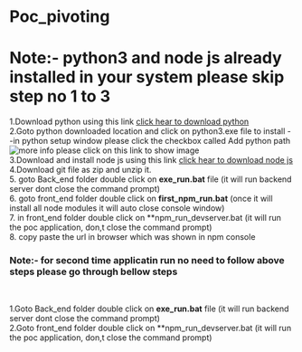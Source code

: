 # Poc_pivoting
# Note:- python3 and node js already installed in your system please skip step no 1 to 3 <br>

1.Download python using this link  [click hear to download python](https://www.python.org/ftp/python/3.8.6/python-3.8.6rc1-amd64.exe) <br>
2.Goto python downloaded location and click on python3.exe file to install  --in python setup window please click the checkbox called Add python path <br>
![more info please click on this link to show image](https://docs.blender.org/manual/en/latest/_images/about_contribute_install_windows_installer.png) <br>
3.Download and install node js using this link [click hear to download node js](https://nodejs.org/dist/v12.18.4/node-v12.18.4-x64.msi) <br>
4.Download git file as zip and unzip it. <br>
5. goto Back_end folder double click on **exe_run.bat** file (it will run backend server dont close the command prompt) <br>
6. goto front_end folder double click on **first_npm_run.bat** (once it will install all node modules it will auto close console window) <br>
7. in front_end folder double click on **npm_run_devserver.bat (it will run the poc  application, don,t close the command prompt) <br>
8. copy paste the url in browser which was shown in npm console <br>

<h3> Note:- for second time applicatin run no need to follow above steps please go through bellow steps </h3><br>

1.Goto Back_end folder double click on **exe_run.bat** file (it will run backend server dont close the command prompt) <br>
2.Goto front_end folder double click on **npm_run_devserver.bat (it will run the poc  application, don,t close the command prompt) <br>


